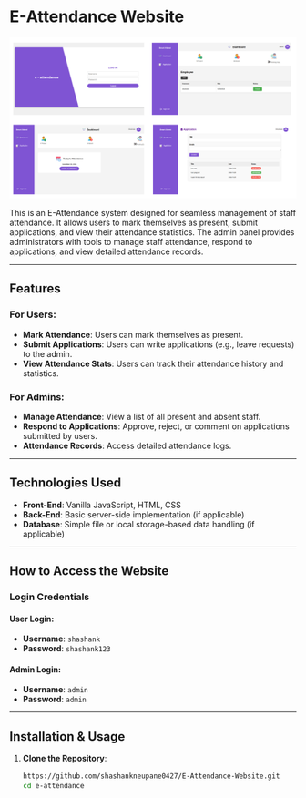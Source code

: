 # E-Attendance Website

<img src="./assets/E-attendance.png" alt="image">

This is an E-Attendance system designed for seamless management of staff attendance. It allows users to mark themselves as present, submit applications, and view their attendance statistics. The admin panel provides administrators with tools to manage staff attendance, respond to applications, and view detailed attendance records.

---

## Features

### For Users:
- **Mark Attendance**: Users can mark themselves as present.
- **Submit Applications**: Users can write applications (e.g., leave requests) to the admin.
- **View Attendance Stats**: Users can track their attendance history and statistics.

### For Admins:
- **Manage Attendance**: View a list of all present and absent staff.
- **Respond to Applications**: Approve, reject, or comment on applications submitted by users.
- **Attendance Records**: Access detailed attendance logs.

---

## Technologies Used
- **Front-End**: Vanilla JavaScript, HTML, CSS
- **Back-End**: Basic server-side implementation (if applicable)
- **Database**: Simple file or local storage-based data handling (if applicable)

---

## How to Access the Website

### Login Credentials

#### User Login:
- **Username**: `shashank`
- **Password**: `shashank123`

#### Admin Login:
- **Username**: `admin`
- **Password**: `admin`

---

## Installation & Usage

1. **Clone the Repository**:
   ```bash
   https://github.com/shashankneupane0427/E-Attendance-Website.git
   cd e-attendance
